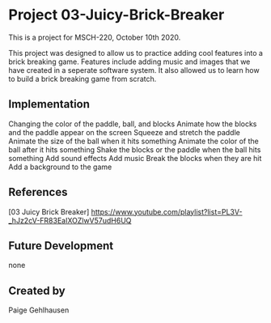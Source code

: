 # Project 03-Juicy-Brick-Breaker
This is a project for MSCH-220, October 10th 2020. 
 
This project was designed to allow us to practice adding cool features into a brick breaking game. Features include adding music and images that we have created in a seperate software system. It also allowed us to learn how to build a brick breaking game from scratch.

## Implementation
Changing the color of the paddle, ball, and blocks
Animate how the blocks and the paddle appear on the screen
Squeeze and stretch the paddle
Animate the size of the ball when it hits something
Animate the color of the ball after it hits something
Shake the blocks or the paddle when the ball hits something
Add sound effects
Add music
Break the blocks when they are hit
Add a background to the game

## References

[03 Juicy Brick Breaker] https://www.youtube.com/playlist?list=PL3V-_hJz2cV-FR83EaIXOZlwV57udH6UQ

## Future Development
none
## Created by
Paige Gehlhausen
